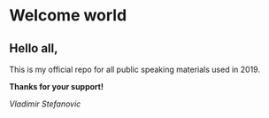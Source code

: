 # Welcome world

## Hello all,

This is my official repo for all public speaking materials used in 2019.

**Thanks for your support!**

*Vladimir Stefanovic*
